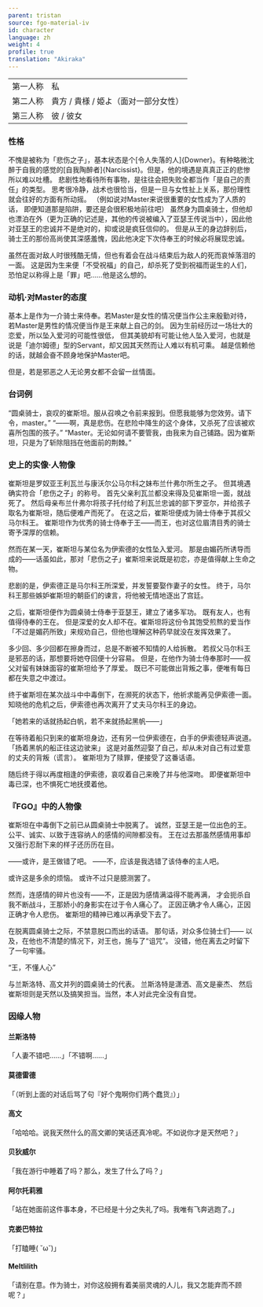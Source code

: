 ```yaml
---
parent: tristan
source: fgo-material-iv
id: character
language: zh
weight: 4
profile: true
translation: "Akiraka"
---
```


<table>
  <tr><td>第一人称</td><td>私</td></tr>
  <tr><td>第二人称</td><td>貴方 / 貴様 / 姫よ（面对一部分女性）</td></tr>
  <tr><td>第三人称</td><td>彼 / 彼女</td></tr>
</table>

### 性格

不愧是被称为「悲伤之子」，基本状态是个[令人失落的人]{Downer}。有种略微沈醉于自我的感觉的[自我陶醉者]{Narcissist}。但是，他的境遇是真真正正的悲惨所以难以吐槽。
悲剧性地看待所有事物，是往往会把失败全都当作「是自己的责任」的类型。
思考很冷静，战术也很恰当，但是一旦与女性扯上关系，那份理性就会往好的方面有所动摇。
（例如说对Master来说很重要的女性成为了人质的话，
即便知道那是陷阱，要还是会很积极地前往吧）
虽然身为圆桌骑士，但他却也漂泊在外（更为正确的记述是，其他的传说被编入了亚瑟王传说当中），因此他对亚瑟王的忠诚并不是绝对的，抑或说是疯狂信仰的。
但是从王的身边辞别后，骑士王的那份高尚使其深感羞愧，因此他决定下次侍奉王的时候必将展现忠诚。

虽然在面对敌人时很残酷无情，但也有着会在战斗结束后为敌人的死而哀悼落泪的一面。
这是因为生来便「不受祝福」的自己，却杀死了受到祝福而诞生的人们，恐怕足以称得上是「罪」吧……他是这么想的。

### 动机·对Master的态度

基本上是作为一介骑士来侍奉。若Master是女性的情况便当作公主来殷勤对待，
若Master是男性的情况便当作是王来献上自己的剑。
因为生前经历过一场壮大的恋爱，所以坠入爱河的可能性很低，
但其美貌却有可能让他人坠入爱河，也就是说是「迪尔姆德」型的Servant，却又因其天然而让人难以有机可乘。
越是信赖他的话，就越会奋不顾身地保护Master吧。

但是，若是邪恶之人无论男女都不会留一丝情面。

### 台词例

“圆桌骑士，哀叹的崔斯坦。服从召唤之令前来报到。但愿我能够为您效劳。请下令，master。”
“——啊，真是悲伤。在悲险中降生的这个身体，又杀死了应该被欢喜所包围的孩子。”
“Master。无论如何请不要管我，由我来为自己铺路。因为崔斯坦，只是为了斩除阻挡在他面前的荆棘。”

### 史上的实像·人物像

崔斯坦是罗奴亚王利瓦兰与康沃尔公马尔科之妹布兰什弗尔所生之子。
但其境遇确实符合「悲伤之子」的称号。
首先父亲利瓦兰都没来得及见崔斯坦一面，就战死了。
然后母亲布兰什弗尔将孩子托付给了利瓦兰忠诚的部下罗亚尔，并给孩子取名为崔斯坦，随后便难产而死了。
在这之后，崔斯坦便成为骑士侍奉于其叔父马尔科王。
崔斯坦作为优秀的骑士侍奉于王——而王，也对这位眉清目秀的骑士寄予深厚的信赖。

然而在某一天，崔斯坦与某位名为伊索德的女性坠入爱河。
那是由媚药所诱导而成的——话虽如此，那对「悲伤之子」崔斯坦来说既是初恋，亦是值得献上生命之物。

悲剧的是，伊索德正是马尔科王所深爱，并发誓要娶作妻子的女性。
终于，马尔科王那些嫉妒崔斯坦的朝臣们的谏言，将他被无情地逐出了宫廷。

之后，崔斯坦便作为圆桌骑士侍奉于亚瑟王，建立了诸多军功。
既有友人，也有值得侍奉的王在。
但是深爱的女人却不在。崔斯坦将这份令其饱受煎熬的爱当作「不过是媚药所致」来规劝自己，但他也理解这种药早就没在发挥效果了。

多少回、多少回都在擦身而过，总是不断被不知情的人给拆散。
若叔父马尔科王是邪恶的话，那想要将她夺回便十分容易。
但是，在他作为骑士侍奉那时——叔父对留有妹妹面容的崔斯坦给予了厚爱。
既已不可能做出背叛之事，便唯有每日都在失意之中渡过。

终于崔斯坦在某次战斗中中毒倒下，在濒死的状态下，他祈求能再见伊索德一面。
知晓他的危机之后，伊索德也再次离开了丈夫马尔科王的身边。

「她若来的话就扬起白帆，若不来就扬起黑帆——」

在等待着船只到来的崔斯坦身边，还有另一位伊索德在，白手的伊索德轻声说道。
「扬着黑帆的船正往这边驶来」
这是对虽然迎娶了自己，却从未对自己有过爱意的丈夫的背叛（谎言）。
崔斯坦为了赎罪，便接受了这番话语。

随后终于得以再度相逢的伊索德，哀叹着自己来晚了并与他深吻。
即便崔斯坦中毒已深，也不惧死亡地抚摸着他。

### 『FGO』中的人物像

崔斯坦在中毒倒下之前已从圆桌骑士中脱离了。
诚然，亚瑟王是一位出色的王。
公平、诚实、以致于连容纳人的感情的间隙都没有。
王在过去那虽然感情用事却又强行忍耐下来的样子还历历在目。

——或许，是王做错了吧。
——不，应该是我选错了该侍奉的主人吧。

或许这是多余的烦恼。
或许不过只是臆测罢了。

然而，连感情的碎片也没有——不，正是因为感情满溢得不能再满，
才会扼杀自我不断战斗，王那娇小的身影实在过于令人痛心了。
正因正确才令人痛心，正因正确才令人悲伤。
崔斯坦的精神已难以再承受下去了。

在脱离圆桌骑士之际，不禁意脱口而出的话语。
那句话，对众多位骑士们——
以及，在他也不清楚的情况下，对王也，施与了“诅咒”。
没错，他在离去之时留下了一句牢骚。

“王，不懂人心”

与兰斯洛特、高文并列的圆桌骑士的代表。
兰斯洛特是潇洒、高文是豪杰、
然后崔斯坦则是天然以及搞笑担当。当然，本人对此完全没有自觉。

### 因缘人物

#### 兰斯洛特

「人妻不错吧……」「不错啊……」

#### 莫德雷德

「（听到上面的对话后骂了句『好个鬼啊你们两个蠢货』）」

#### 高文

「哈哈哈。说我天然什么的高文卿的笑话还真冷呢。不如说你才是天然吧？」

#### 贝狄威尔

「我在游行中睡着了吗？那么，发生了什么了吗？」

#### 阿尔托莉雅

「站在她面前这件事本身，不已经是十分之失礼了吗。我唯有飞奔逃跑了。」

#### 克娄巴特拉

「打瞌睡( ˘ω˘)」 

#### Meltlilith

「请别在意。作为骑士，对你这般拥有着美丽灵魂的人儿，我又怎能弃而不顾呢？」
